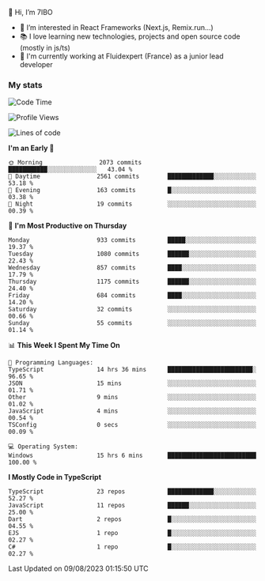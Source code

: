 👋 Hi, I’m 7IBO

- 👀 I’m interested in React Frameworks (Next.js, Remix.run...)
- 📚 I love learning new technologies, projects and open source code (mostly in js/ts)
- 💼 I'm currently working at Fluidexpert (France) as a junior lead developer

### My stats
<!--START_SECTION:waka-->
![Code Time](http://img.shields.io/badge/Code%20Time-127%20hrs%2051%20mins-blue)

![Profile Views](http://img.shields.io/badge/Profile%20Views-0-blue)

![Lines of code](https://img.shields.io/badge/From%20Hello%20World%20I%27ve%20Written-6.5%20million%20lines%20of%20code-blue)

**I'm an Early 🐤** 

```text
🌞 Morning                2073 commits        ███████████░░░░░░░░░░░░░░   43.04 % 
🌆 Daytime                2561 commits        █████████████░░░░░░░░░░░░   53.18 % 
🌃 Evening                163 commits         █░░░░░░░░░░░░░░░░░░░░░░░░   03.38 % 
🌙 Night                  19 commits          ░░░░░░░░░░░░░░░░░░░░░░░░░   00.39 % 
```
📅 **I'm Most Productive on Thursday** 

```text
Monday                   933 commits         █████░░░░░░░░░░░░░░░░░░░░   19.37 % 
Tuesday                  1080 commits        ██████░░░░░░░░░░░░░░░░░░░   22.43 % 
Wednesday                857 commits         ████░░░░░░░░░░░░░░░░░░░░░   17.79 % 
Thursday                 1175 commits        ██████░░░░░░░░░░░░░░░░░░░   24.40 % 
Friday                   684 commits         ████░░░░░░░░░░░░░░░░░░░░░   14.20 % 
Saturday                 32 commits          ░░░░░░░░░░░░░░░░░░░░░░░░░   00.66 % 
Sunday                   55 commits          ░░░░░░░░░░░░░░░░░░░░░░░░░   01.14 % 
```


📊 **This Week I Spent My Time On** 

```text
💬 Programming Languages: 
TypeScript               14 hrs 36 mins      ████████████████████████░   96.65 % 
JSON                     15 mins             ░░░░░░░░░░░░░░░░░░░░░░░░░   01.71 % 
Other                    9 mins              ░░░░░░░░░░░░░░░░░░░░░░░░░   01.02 % 
JavaScript               4 mins              ░░░░░░░░░░░░░░░░░░░░░░░░░   00.54 % 
TSConfig                 0 secs              ░░░░░░░░░░░░░░░░░░░░░░░░░   00.09 % 

💻 Operating System: 
Windows                  15 hrs 6 mins       █████████████████████████   100.00 % 
```

**I Mostly Code in TypeScript** 

```text
TypeScript               23 repos            █████████████░░░░░░░░░░░░   52.27 % 
JavaScript               11 repos            ██████░░░░░░░░░░░░░░░░░░░   25.00 % 
Dart                     2 repos             █░░░░░░░░░░░░░░░░░░░░░░░░   04.55 % 
EJS                      1 repo              █░░░░░░░░░░░░░░░░░░░░░░░░   02.27 % 
C#                       1 repo              █░░░░░░░░░░░░░░░░░░░░░░░░   02.27 % 
```




 Last Updated on 09/08/2023 01:15:50 UTC
<!--END_SECTION:waka-->
